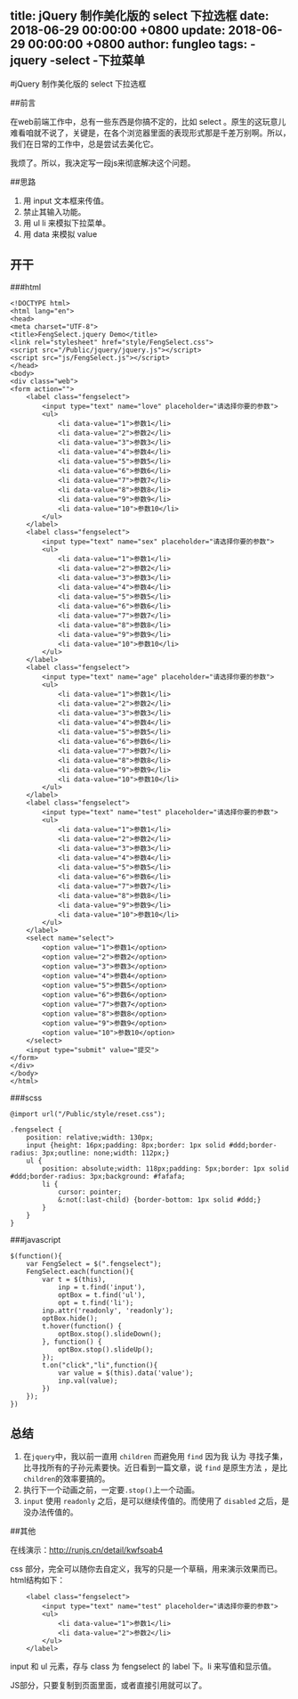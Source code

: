 title: jQuery 制作美化版的 select 下拉选框
date: 2018-06-29 00:00:00 +0800
update: 2018-06-29 00:00:00 +0800
author: fungleo
tags:
    -jquery
    -select
    -下拉菜单
---

#jQuery 制作美化版的 select 下拉选框

##前言

在web前端工作中，总有一些东西是你搞不定的，比如 select 。原生的这玩意儿难看咱就不说了，关键是，在各个浏览器里面的表现形式那是千差万别啊。所以，我们在日常的工作中，总是尝试去美化它。

我烦了。所以，我决定写一段js来彻底解决这个问题。

##思路

1. 用 input 文本框来传值。
2. 禁止其输入功能。
3. 用 ul li 来模拟下拉菜单。
4. 用 data 来模拟 value

## 开干

###html
```
<!DOCTYPE html>
<html lang="en">
<head>
<meta charset="UTF-8">
<title>FengSelect.jquery Demo</title>
<link rel="stylesheet" href="style/FengSelect.css">
<script src="/Public/jquery/jquery.js"></script>
<script src="js/FengSelect.js"></script>
</head>
<body>
<div class="web">
<form action="">
	<label class="fengselect">
		<input type="text" name="love" placeholder="请选择你要的参数">
		<ul>
			<li data-value="1">参数1</li>
			<li data-value="2">参数2</li>
			<li data-value="3">参数3</li>
			<li data-value="4">参数4</li>
			<li data-value="5">参数5</li>
			<li data-value="6">参数6</li>
			<li data-value="7">参数7</li>
			<li data-value="8">参数8</li>
			<li data-value="9">参数9</li>
			<li data-value="10">参数10</li>
		</ul>
	</label>
	<label class="fengselect">
		<input type="text" name="sex" placeholder="请选择你要的参数">
		<ul>
			<li data-value="1">参数1</li>
			<li data-value="2">参数2</li>
			<li data-value="3">参数3</li>
			<li data-value="4">参数4</li>
			<li data-value="5">参数5</li>
			<li data-value="6">参数6</li>
			<li data-value="7">参数7</li>
			<li data-value="8">参数8</li>
			<li data-value="9">参数9</li>
			<li data-value="10">参数10</li>
		</ul>
	</label>
	<label class="fengselect">
		<input type="text" name="age" placeholder="请选择你要的参数">
		<ul>
			<li data-value="1">参数1</li>
			<li data-value="2">参数2</li>
			<li data-value="3">参数3</li>
			<li data-value="4">参数4</li>
			<li data-value="5">参数5</li>
			<li data-value="6">参数6</li>
			<li data-value="7">参数7</li>
			<li data-value="8">参数8</li>
			<li data-value="9">参数9</li>
			<li data-value="10">参数10</li>
		</ul>
	</label>
	<label class="fengselect">
		<input type="text" name="test" placeholder="请选择你要的参数">
		<ul>
			<li data-value="1">参数1</li>
			<li data-value="2">参数2</li>
			<li data-value="3">参数3</li>
			<li data-value="4">参数4</li>
			<li data-value="5">参数5</li>
			<li data-value="6">参数6</li>
			<li data-value="7">参数7</li>
			<li data-value="8">参数8</li>
			<li data-value="9">参数9</li>
			<li data-value="10">参数10</li>
		</ul>
	</label>
	<select name="select">
		<option value="1">参数1</option>
		<option value="2">参数2</option>
		<option value="3">参数3</option>
		<option value="4">参数4</option>
		<option value="5">参数5</option>
		<option value="6">参数6</option>
		<option value="7">参数7</option>
		<option value="8">参数8</option>
		<option value="9">参数9</option>
		<option value="10">参数10</option>
	</select>
	<input type="submit" value="提交">
</form>
</div>
</body>
</html>
```

###scss

```
@import url("/Public/style/reset.css");

.fengselect {
	position: relative;width: 130px;
	input {height: 16px;padding: 8px;border: 1px solid #ddd;border-radius: 3px;outline: none;width: 112px;}
	ul {
		position: absolute;width: 118px;padding: 5px;border: 1px solid #ddd;border-radius: 3px;background: #fafafa;
		li {
			cursor: pointer;
			&:not(:last-child) {border-bottom: 1px solid #ddd;}
		}
	}
}
```

###javascript

```
$(function(){
	var FengSelect = $(".fengselect");
	FengSelect.each(function(){
		var t = $(this),
			inp = t.find('input'),
			optBox = t.find('ul'),
			opt = t.find('li');
		inp.attr('readonly', 'readonly');
		optBox.hide();
		t.hover(function() {
			optBox.stop().slideDown();
		}, function() {
			optBox.stop().slideUp();
		});
		t.on("click","li",function(){
			var value = $(this).data('value');
			inp.val(value);
		})
	});
})
```

## 总结

1. 在`jquery`中，我以前一直用 `children` 而避免用 `find` 因为我 认为 寻找子集，比寻找所有的子孙元素要快。近日看到一篇文章，说 `find` 是原生方法 ，是比`children`的效率要搞的。
2. 执行下一个动画之前，一定要`.stop()`上一个动画。
3. `input` 使用 `readonly` 之后，是可以继续传值的。而使用了 `disabled` 之后，是没办法传值的。

##其他

在线演示：http://runjs.cn/detail/kwfsoab4

css 部分，完全可以随你去自定义，我写的只是一个草稿，用来演示效果而已。
html结构如下：
```
	<label class="fengselect">
        <input type="text" name="test" placeholder="请选择你要的参数">
        <ul>
            <li data-value="1">参数1</li>
            <li data-value="2">参数2</li>
        </ul>
    </label>
```
input 和 ul 元素，存与 class 为 fengselect 的 label 下。li 来写值和显示值。

JS部分，只要复制到页面里面，或者直接引用就可以了。